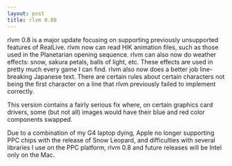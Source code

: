 ```yaml
---
layout: post
title: rlvm 0.08
---
```


rlvm 0.8 is a major update focusing on supporting previously unsupported
features of RealLive. rlvm now can read HIK animation files, such as those used
in the Planetarian opening sequence. rlvm can also now do weather effects:
snow, sakura petals, balls of light, etc. These effects are used in pretty much
every game I can find. rlvm also now does a better job line-breaking Japanese text. There are certain rules about certain characters not being the first character on a line that rlvm previously failed to implement correctly.

This version contains a fairly serious fix where, on certain graphics card
drivers, some (but not all) images would have their blue and red color
components swapped.

Due to a combination of my G4 laptop dying, Apple no longer supporting PPC
chips with the release of Snow Leopard, and difficulties with several libraries
I use on the PPC platform, rlvm 0.8 and future releases will be Intel only on
the Mac.

